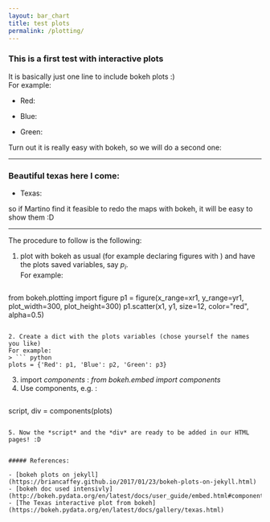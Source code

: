 ```yaml
---
layout: bar_chart
title: test plots
permalink: /plotting/
---
```


### This is a first test with interactive plots

It is basically just one line to include bokeh plots :)  
For example:

* Red:  

<div class="bk-root">
  <div class="bk-plotdiv" id="3b11fd2c-5135-4b3f-b61f-b277a8176c23"></div>
</div>

* Blue:  
<div class="bk-root">
  <div class="bk-plotdiv" id="d226e774-d805-4ffb-8dcf-6c2e209273d2"></div>
</div>

* Green:  
<div class="bk-root">    
  <div class="bk-plotdiv" id="484cf474-dc5c-47ed-8d67-436856551d94"></div>
</div>

Turn out it is really easy with bokeh, so we will do a second one:

---

### Beautiful texas here I come:
* Texas:  
<div class="bk-root">
  <div class="bk-plotdiv" id="ae0b6e6c-a3fd-4d0c-b9e2-030dd7e7db7f"></div>
</div>



so if Martino find it feasible to redo the maps with bokeh, it will be easy to show them :D

---
The procedure to follow is the following:

1. plot with bokeh as usual (for example declaring figures with ) and have the plots saved variables, say $p_i$.  
For example:
> ``` python
  from bokeh.plotting import figure
  p1 = figure(x_range=xr1, y_range=yr1, plot_width=300, plot_height=300)
  p1.scatter(x1, y1, size=12, color="red", alpha=0.5)
  ```

2. Create a dict with the plots variables (chose yourself the names you like)
For example:
> ``` python
  plots = {'Red': p1, 'Blue': p2, 'Green': p3}
  ```

3. import _components_ : *from bokeh.embed import components*
4. Use components, e.g. :
> ``` python
  script, div = components(plots)
  ```

5. Now the *script* and the *div* are ready to be added in our HTML pages! :D


##### References:

- [bokeh plots on jekyll](https://briancaffey.github.io/2017/01/23/bokeh-plots-on-jekyll.html)  
- [bokeh doc used intensivly](http://bokeh.pydata.org/en/latest/docs/user_guide/embed.html#components)  
- [The Texas interactive plot from bokeh](https://bokeh.pydata.org/en/latest/docs/gallery/texas.html)  
